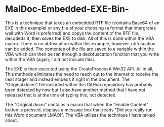 # MalDoc-Embedded-EXE-Bin-

This is a technique that takes an embedded RTF file (contains Base64 of an EXE in this example) or any file of your choosing (a format that intergrates well with Word is preferred) and copys the content of the RTF file, decodeds it, then saves the EXE to disk. All of this is done within the VBA macro. There is no obfuscation within this example, however, obfuscation can be added. The contentes of the file are saved to a variable within the VBA which can then be ran through a deobfuscation function that you write within the VBA (again, I did not include this).

The EXE is then executed using the CreateProcessA Win32 API. All in all, This methods eliminates the need to reach out to the internet to receive the next stager and instead embeds it right in the document. The "Original.docm" file included within this GitHub reposirtory has probably been detected by now but I also have another method that I have not released that is at the time of typing this, not detected.

The "Original.docm" contains a macro that when the "Enable Content" button is pressed, displays a message box that reads "Did you really run this Word document LMAO!". The VBA utilizes the technique I have talked about.

